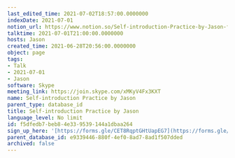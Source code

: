 ```yaml
---
last_edited_time: 2021-07-02T18:57:00.0000000
indexDate: 2021-07-01
notion_url: https://www.notion.so/Self-introduction-Practice-by-Jason-f5dfedb7beb84e339539144a1dbaa264
talktime: 2021-07-01T21:00:00.0000000
hosts: Jason
created_time: 2021-06-28T20:56:00.0000000
object: page
tags:
- Talk
- 2021-07-01
- Jason
software: Skype
meeting_link: https://join.skype.com/xMKyV4Fx3KXT
name: Self-introduction Practice by Jason
parent_type: database_id
title: Self-introduction Practice by Jason
language_level: No limit
id: f5dfedb7-beb8-4e33-9539-144a1dbaa264
sign_up_here: '[https://forms.gle/CET8RqptGHtUapEG7](https://forms.gle/CET8RqptGHtUapEG7)'
parent_database_id: e9339446-880f-4ef0-8ad7-8ad1f507dded
archived: false
---
```







